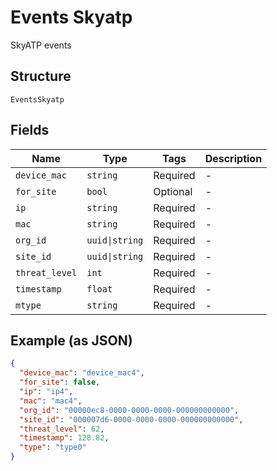 
# Events Skyatp

SkyATP events

## Structure

`EventsSkyatp`

## Fields

| Name | Type | Tags | Description |
|  --- | --- | --- | --- |
| `device_mac` | `string` | Required | - |
| `for_site` | `bool` | Optional | - |
| `ip` | `string` | Required | - |
| `mac` | `string` | Required | - |
| `org_id` | `uuid\|string` | Required | - |
| `site_id` | `uuid\|string` | Required | - |
| `threat_level` | `int` | Required | - |
| `timestamp` | `float` | Required | - |
| `mtype` | `string` | Required | - |

## Example (as JSON)

```json
{
  "device_mac": "device_mac4",
  "for_site": false,
  "ip": "ip4",
  "mac": "mac4",
  "org_id": "00000ec8-0000-0000-0000-000000000000",
  "site_id": "000007d6-0000-0000-0000-000000000000",
  "threat_level": 62,
  "timestamp": 128.82,
  "type": "type0"
}
```

